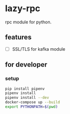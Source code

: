 # lazy-rpc
rpc module for python.

## features
- [ ] SSL/TLS for kafka module

## for developer
### setup
```bash
pip install pipenv
pipenv install
pipenv install --dev
docker-compose up --build
export PYTHONPATH=$(pwd)
```
